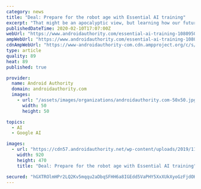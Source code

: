 ```yaml
---
category: news
title: "Deal: Prepare for the robot age with Essential AI training"
excerpt: "That might be an apocalyptic view, but learning how our future conquerors operate is definitely a worthwhile career move. Tech Deals is now offering the Essential AI and Machine Learning Certification Training Bundle as a budget-friendly guide. Explore computer vision and machine learning. Across your training, you’ll dabble with computer ..."
publishedDateTime: 2020-02-10T17:07:00Z
webUrl: "https://www.androidauthority.com/essential-ai-training-1080950/"
ampWebUrl: "https://www.androidauthority.com/essential-ai-training-1080950/amp/"
cdnAmpWebUrl: "https://www-androidauthority-com.cdn.ampproject.org/c/s/www.androidauthority.com/essential-ai-training-1080950/amp/"
type: article
quality: 89
heat: 89
published: true

provider:
  name: Android Authority
  domain: androidauthority.com
  images:
    - url: "/assets/images/organizations/androidauthority.com-50x50.jpg"
      width: 50
      height: 50

topics:
  - AI
  - Google AI

images:
  - url: "https://cdn57.androidauthority.net/wp-content/uploads/2019/11/Businessman-and-robot-shaking-hands-920x470.jpg"
    width: 920
    height: 470
    title: "Deal: Prepare for the robot age with Essential AI training"

secured: "hGXTROlmHPr2LQ2Kv5mqqu2aDbqSFHH6a8IGEdd5VaPHY5XxXUkXyoGzFjdOHYRvzDQjmWhIEt9n1VoQVyVnmut+0u0gYa7VMisK8f7Vi0e1+SaXogAdnZUZbmqE8BikqymXcGoRlw2OkrB/chWP2iBZPW6wKlljD0vTwB0Z7ea4iOkOlyzM57e6gkQsCjb6BnCxT3NMeC1Agh3lx0/gnR9LbgReOhcsRhizc47lZ5OK9b6dKbJWwQ+c7zBy1kn1zlYj7xdG/1U14Yj7h/qF6ZRv4EEWWujYdA1ryhQgeGwhI5+Dd4O0/sF2Tnmn5fOh0YMG09EiOsU5fp6MIPu4UYCtq863+AZXFjohJxcFTwV2yKqhB/AU5ITuPtS+yyuT+xag6Y1qCT6TQimmIiTorSJvZ7/nGZAxPQB5mn4rugBr8+7NweVBH7eqBichivVFoc8Tfg0XZWN4pfykWe7EV0fgVwwFgkg2v92M2giUQXA=;7W30PypKtN+wIY01hMW6YQ=="
---
```


